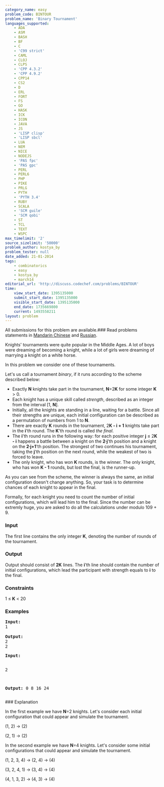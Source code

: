 ```yaml
---
category_name: easy
problem_code: BINTOUR
problem_name: 'Binary Tournament'
languages_supported:
    - ADA
    - ASM
    - BASH
    - BF
    - C
    - 'C99 strict'
    - CAML
    - CLOJ
    - CLPS
    - 'CPP 4.3.2'
    - 'CPP 4.9.2'
    - CPP14
    - CS2
    - D
    - ERL
    - FORT
    - FS
    - GO
    - HASK
    - ICK
    - ICON
    - JAVA
    - JS
    - 'LISP clisp'
    - 'LISP sbcl'
    - LUA
    - NEM
    - NICE
    - NODEJS
    - 'PAS fpc'
    - 'PAS gpc'
    - PERL
    - PERL6
    - PHP
    - PIKE
    - PRLG
    - PYTH
    - 'PYTH 3.4'
    - RUBY
    - SCALA
    - 'SCM guile'
    - 'SCM qobi'
    - ST
    - TCL
    - TEXT
    - WSPC
max_timelimit: '2'
source_sizelimit: '50000'
problem_author: kostya_by
problem_tester: null
date_added: 21-01-2014
tags:
    - combinatorics
    - easy
    - kostya_by
    - march14
editorial_url: 'http://discuss.codechef.com/problems/BINTOUR'
time:
    view_start_date: 1395135000
    submit_start_date: 1395135000
    visible_start_date: 1395135000
    end_date: 1735669800
    current: 1493558211
layout: problem
---
```

All submissions for this problem are available.###  Read problems statements in [Mandarin Chinese](http://www.codechef.com/download/translated/MARCH14/mandarin/BINTOUR.pdf) and [Russian](http://www.codechef.com/download/translated/MARCH14/russian/BINTOUR.pdf).

Knights' tournaments were quite popular in the Middle Ages. A lot of boys were dreaming of becoming a knight, while a lot of girls were dreaming of marrying a knight on a white horse.

In this problem we consider one of these tournaments.

Let's us call a tournament _binary_, if it runs according to the scheme described below:

- Exactly **N** knights take part in the tournament, **N**=2**K** for some integer **K** > 0.
- Each knight has a unique skill called _strength_, described as an integer from the interval \[1, **N**\].
- Initially, all the knights are standing in a line, waiting for a battle. Since all their strengths are unique, each initial configuration can be described as a permutation of numbers from 1 to **N**.
- There are exactly **K** rounds in the tournament, 2**K - i + 1** knights take part in the **i**'th round. The **K**'th round is called _the final_.
- The **i**'th round runs in the following way: for each positive integer **j** ≤ 2**K - i** happens a battle between a knight on the **2∙j**'th position and a knight on the **2∙j+1**'th position. The strongest of two continues his tournament, taking the **j**'th position on the next round, while the weakest of two is forced to leave.
- The only knight, who has won **K** rounds, is the winner. The only knight, who has won **K - 1** rounds, but lost the final, is the runner-up.

As you can see from the scheme, the winner is always the same, an initial configuration doesn't change anything. So, your task is to determine chances of each knight to appear in the final.

Formally, for each knight you need to count the number of initial configurations, which will lead him to the final. Since the number can be extremly huge, you are asked to do all the calculations under modulo 109 + 9.

### Input

The first line contains the only integer **K**, denoting the number of rounds of the tournament.

### Output

Output should consist of **2K** lines. The **i**'th line should contain the number of initial configurations, which lead the participant with strength equals to **i** to the final.

### Constraints

1 ≤ **K** < 20

### Examples

<pre><b>Input:</b>
1

<b>Output:</b>
2
2
</pre><pre><b>Input:</b>
2

<b>Output:</b>
0
8
16
24
</pre>### Explanation

In the first example we have **N**=2 knights. Let's consider each initial configuration that could appear and simulate the tournament.

(1, 2) -> (2)

(2, 1) -> (2)

In the second example we have **N**=4 knights. Let's consider some initial configurations that could appear and simulate the tournament.

(1, 2, 3, 4) -> (2, 4) -> (4)

(3, 2, 4, 1) -> (3, 4) -> (4)

(4, 1, 3, 2) -> (4, 3) -> (4)
